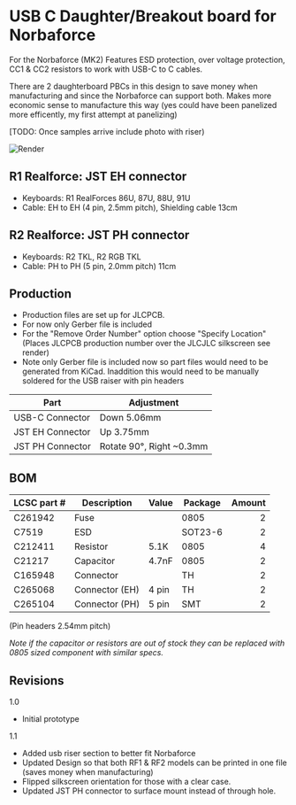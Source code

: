 # USB C Daughter/Breakout board for Norbaforce 

For the Norbaforce (MK2) Features ESD protection, over voltage protection, CC1 & CC2 resistors to work with USB-C to C cables.  

There are 2 daughterboard PBCs in this design to save money when manufacturing and since the Norbaforce can support both.  Makes more economic sense to manufacture this way (yes could have been panelized more efficently, my first attempt at panelizing)

[TODO: Once samples arrive include photo with riser)

![Render](https://i.imgur.com/sFphkfc.png)

## R1 Realforce: JST EH connector
* Keyboards: R1 RealForces 86U, 87U, 88U, 91U
* Cable: EH to EH (4 pin, 2.5mm pitch), Shielding cable 13cm 

## R2 Realforce: JST PH connector
* Keyboards: R2 TKL, R2 RGB TKL
* Cable: PH to PH  (5 pin, 2.0mm pitch) 11cm

## Production
* Production files are set up for JLCPCB.  
* For now only Gerber file is included
* For the "Remove Order Number" option choose "Specify Location" (Places JLCPCB production number over the JLCJLC silkscreen see render)
* Note only Gerber file is included now so part files would need to be generated from KiCad.  Inaddition this would need to be manually soldered for the USB raiser with pin headers

| Part              | Adjustment   |
| ----------------- | ------------- |
| USB-C Connector   | Down 5.06mm   |
| JST EH Connector  | Up 3.75mm   |
| JST PH  Connector | Rotate 90°, Right ~0.3mm |

## BOM

| LCSC part # | Description   | Value | Package  | Amount |
| ----------- | ------------- | ----- | -------- | ------:|
| C261942     | Fuse          |       | 0805     | 2      |
| C7519       | ESD           |       | SOT23-6  | 2      |
| C212411     | Resistor      | 5.1K  | 0805     | 4      |
| C21217      | Capacitor     | 4.7nF | 0805     | 2      |
| C165948     | Connector     |       | TH       | 2      |
| C265068     | Connector (EH)| 4 pin | TH       | 2      |
| C265104     | Connector (PH)| 5 pin | SMT      | 2      |
(Pin headers 2.54mm pitch)

_Note if the capacitor or resistors are out of stock they can be replaced with 0805 sized component with similar specs._

## Revisions
1.0
* Initial prototype

1.1
* Added usb riser section to better fit Norbaforce
* Updated Design so that both RF1 & RF2 models can be printed in one file (saves money when manufacturing)
* Flipped silkscreen orientation for those with a clear case.  
* Updated JST PH connector to surface mount instead of through hole.
